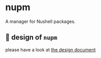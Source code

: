 # nupm
A manager for Nushell packages.

## :memo: design of `nupm`
please have a look at [the design document](docs/design/README.md)

